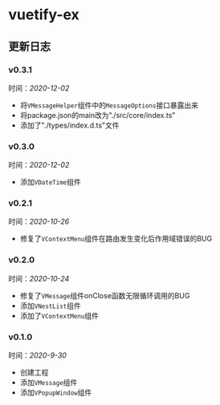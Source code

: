 vuetify-ex
===
更新日志
---

### v0.3.1
时间：*2020-12-02*
- 将`VMessageHelper`组件中的`MessageOptions`接口暴露出来
- 将package.json的main改为"./src/core/index.ts"
- 添加了"./types/index.d.ts"文件

### v0.3.0
时间：*2020-12-02*
- 添加`VDateTime`组件  

### v0.2.1
时间：*2020-10-26*
- 修复了`VContextMenu`组件在路由发生变化后作用域错误的BUG

### v0.2.0
时间：*2020-10-24*  
- 修复了`VMessage`组件onClose函数无限循环调用的BUG  
- 添加`VNestList`组件  
- 添加了`VContextMenu`组件


### v0.1.0   
时间：*2020-9-30*  
- 创建工程  
- 添加`VMessage`组件  
- 添加`VPopupWindow`组件  